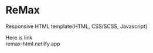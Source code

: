 # ReMax
Responsive HTML template(HTML, CSS/SCSS, Javascript)

Here is link<br>
<a>remax-html.netlify.app</a>
